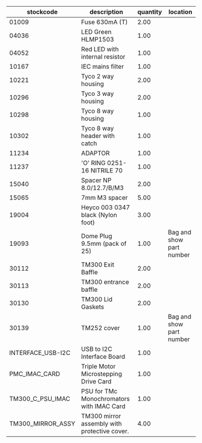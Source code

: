 |stockcode|description|quantity|location|
|---------|-----------|--------|--------|
|01009|Fuse 630mA (T)|2.00||
|04036|LED Green HLMP1503|1.00||
|04052|Red LED with internal resistor|1.00||
|10167|IEC mains filter|1.00||
|10221|Tyco 2 way housing|2.00||
|10296|Tyco 3 way housing|2.00||
|10298|Tyco 8 way housing|1.00||
|10302|Tyco 8 way header with catch|1.00||
|11234|ADAPTOR|1.00||
|11237|'O' RING 0251-16 NITRILE 70|1.00||
|15040|Spacer NP 8.0/12.7/B/M3|2.00||
|15065|7mm M3 spacer|5.00||
|19004|Heyco 003 0347 black (Nylon foot)|3.00||
|19093|Dome Plug 9.5mm (pack of 25)|1.00|Bag and show part number|
|30112|TM300 Exit Baffle|2.00||
|30113|TM300 entrance baffle|2.00||
|30130|TM300 Lid Gaskets|2.00||
|30139|TM252 cover|1.00|Bag and show part number|
|INTERFACE_USB-I2C|USB to I2C Interface Board|1.00||
|PMC_IMAC_CARD|Triple Motor Microstepping Drive Card|1.00||
|TM300_C_PSU_IMAC|PSU for TMc Monochromators with IMAC Card|1.00||
|TM300_MIRROR_ASSY|TM300 mirror assembly with protective cover.|4.00||
